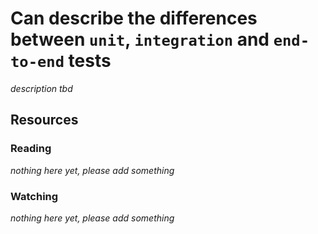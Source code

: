 # Can describe the differences between `unit`, `integration` and `end-to-end` tests

_description tbd_

## Resources

### Reading

_nothing here yet, please add something_

### Watching

_nothing here yet, please add something_
